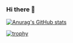 ### Hi there 👋

[![Anurag's GitHub stats](https://github-readme-stats.vercel.app/api?username=gesoges0)](https://github.com/anuraghazra/github-readme-stats)

[![trophy](https://github-profile-trophy.vercel.app/?username=gesoges0)](https://github.com/ryo-ma/github-profile-trophy)


